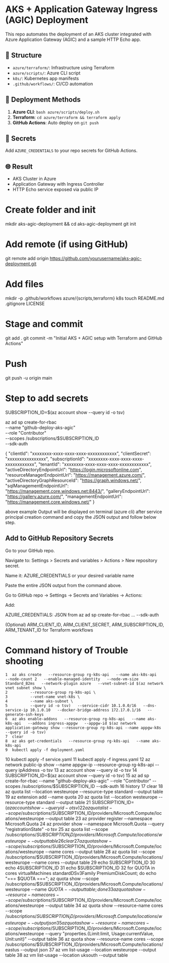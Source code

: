 # AKS + Application Gateway Ingress (AGIC) Deployment

This repo automates the deployment of an AKS cluster integrated with Azure Application Gateway (AGIC) and a sample HTTP Echo app.

## 📁 Structure
- `azure/terraform/`: Infrastructure using Terraform
- `azure/scripts/`: Azure CLI script
- `k8s/`: Kubernetes app manifests
- `.github/workflows/`: CI/CD automation

## 🚀 Deployment Methods
1. **Azure CLI**: `bash azure/scripts/deploy.sh`
2. **Terraform**: `cd azure/terraform && terraform apply`
3. **GitHub Actions**: Auto deploy on `git push`

## 🔐 Secrets
Add `AZURE_CREDENTIALS` to your repo secrets for GitHub Actions.

## 🌐 Result
- AKS Cluster in Azure
- Application Gateway with Ingress Controller
- HTTP Echo service exposed via public IP


# Create folder and init
mkdir aks-agic-deployment && cd aks-agic-deployment
git init

# Add remote (if using GitHub)
git remote add origin https://github.com/yourusername/aks-agic-deployment.git

# Add files
mkdir -p .github/workflows azure/{scripts,terraform} k8s
touch README.md .gitignore LICENSE

# Stage and commit
git add .
git commit -m "Initial AKS + AGIC setup with Terraform and GitHub Actions"

# Push
git push -u origin main

# Step to add secrets

SUBSCRIPTION_ID=$(az account show --query id -o tsv)

az ad sp create-for-rbac \
  --name "github-deploy-aks-agic" \
  --role "Contributor" \
  --scopes /subscriptions/$SUBSCRIPTION_ID \
  --sdk-auth


{
  "clientId": "xxxxxxxx-xxxx-xxxx-xxxx-xxxxxxxxxxxx",
  "clientSecret": "xxxxxxxxxxxxxxxx",
  "subscriptionId": "xxxxxxxx-xxxx-xxxx-xxxx-xxxxxxxxxxxx",
  "tenantId": "xxxxxxxx-xxxx-xxxx-xxxx-xxxxxxxxxxxx",
  "activeDirectoryEndpointUrl": "https://login.microsoftonline.com",
  "resourceManagerEndpointUrl": "https://management.azure.com/",
  "activeDirectoryGraphResourceId": "https://graph.windows.net/",
  "sqlManagementEndpointUrl": "https://management.core.windows.net:8443/",
  "galleryEndpointUrl": "https://gallery.azure.com/",
  "managementEndpointUrl": "https://management.core.windows.net/"
}

above example Output will be displayed on terminal (azure cli) after service principal creation command and copy the JSON output and follow below step.

## Add to GitHub Repository Secrets
Go to your GitHub repo.

Navigate to: Settings > Secrets and variables > Actions > New repository secret.

Name it: AZURE_CREDENTIALS or your desired variable name

Paste the entire JSON output from the command above.

Go to GitHub repo → Settings → Secrets and Variables → Actions:


Add:

AZURE_CREDENTIALS: JSON from az ad sp create-for-rbac ... --sdk-auth

(Optional) ARM_CLIENT_ID, ARM_CLIENT_SECRET, ARM_SUBSCRIPTION_ID, ARM_TENANT_ID for Terraform workflows


# Command history of Trouble shooting


    1  az aks create   --resource-group rg-k8s-api   --name aks-k8s-api   --node-count 2   --enable-managed-identity   --node-vm-size Standard_B2ms   --network-plugin azure   --vnet-subnet-id $(az network vnet subnet show \
    2          --resource-group rg-k8s-api \
    3          --vnet-name vnet-k8s \
    4          --name aks-subnet \
    5          --query id -o tsv)   --service-cidr 10.1.0.0/16   --dns-service-ip 10.1.0.10   --docker-bridge-address 172.17.0.1/16   --generate-ssh-keys
    6  az aks enable-addons   --resource-group rg-k8s-api   --name aks-k8s-api   --addons ingress-appgw   --appgw-id $(az network application-gateway show --resource-group rg-k8s-api --name appgw-k8s --query id -o tsv)
    7  clear
    8  az aks get-credentials   --resource-group rg-k8s-api   --name aks-k8s-api
    9  kubectl apply -f deployment.yaml
   10  kubectl apply -f service.yaml
   11  kubectl apply -f ingress.yaml
   12  az network public-ip show   --name appgw-ip   --resource-group rg-k8s-api   --query ipAddress -o tsv
   13  az account show --query id -o tsv
   14  SUBSCRIPTION_ID=$(az account show --query id -o tsv)
   15  az ad sp create-for-rbac   --name "github-deploy-aks-agic"   --role "Contributor"   --scopes /subscriptions/$SUBSCRIPTION_ID   --sdk-auth
   16  history
   17  clear
   18  az quota list --location westeurope --resource-type standard --output table
   19  az extension add --name quota
   20  az quota list --location westeurope --resource-type standard --output table
   21  SUBSCRIPTION_ID=$(az account show --query id -o tsv)
   22  az quota list   --scope /subscriptions/$SUBSCRIPTION_ID/providers/Microsoft.Compute/locations/westeurope   --output table
   23  az provider register --namespace Microsoft.Quota
   24  az provider show --namespace Microsoft.Quota --query "registrationState" -o tsv
   25  az quota list   --scope /subscriptions/$SUBSCRIPTION_ID/providers/Microsoft.Compute/locations/westeurope   --output table
   26  clear
   27  az quota show   --scope /subscriptions/$SUBSCRIPTION_ID/providers/Microsoft.Compute/locations/westeurope   --name cores   --output table
   28  az quota list   --scope /subscriptions/$SUBSCRIPTION_ID/providers/Microsoft.Compute/locations/westeurope  --name cores --output table
   29  echo SUBSCRIPTION_ID
   30  echo 4SUBSCRIPTION_ID
   31  echo $SUBSCRIPTION_ID
   32  for QUOTA in cores virtualMachines standardDSv3Family PremiumDiskCount; do   echo "=== $QUOTA ===";   az quota show     --scope /subscriptions/$SUBSCRIPTION_ID/providers/Microsoft.Compute/locations/westeurope     --name $QUOTA     --output table; done
   33  az quota show   --resource-name cores   --scope /subscriptions/$SUBSCRIPTION_ID/providers/Microsoft.Compute/locations/westeurope   --output table
   34  az quota show   --resource-name cores   --scope /subscriptions/$SUBSCRIPTION_ID/providers/Microsoft.Compute/locations/westeurope   --output json
   35  az quota show   --resource-name cores   --scope /subscriptions/$SUBSCRIPTION_ID/providers/Microsoft.Compute/locations/westeurope   --query "properties.{Limit:limit, Usage:currentValue, Unit:unit}"   --output table
   36  az quota show   --resource-name cores   --scope /subscriptions/$SUBSCRIPTION_ID/providers/Microsoft.Compute/locations/eastus   --output json
   37  az vm list-usage --location westeurope --output table
   38  az vm list-usage --location uksouth --output table

